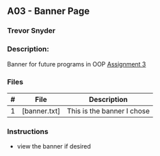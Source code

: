## A03 - Banner Page
### Trevor Snyder
### Description:
Banner for future programs in OOP [Assignment 3](https://github.com/rugbyprof/2143-Object-Oriented-Programming/tree/master/Assignments/02-A03)

### Files

|   #   | File            | Description                                        |
| :---: | --------------- | -------------------------------------------------- |
|   1   | [banner.txt]       | This is the banner I chose |


### Instructions

- view the banner if desired
